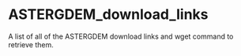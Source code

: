 # ASTERGDEM_download_links
A list of all of the ASTERGDEM download links and wget command to retrieve them.
